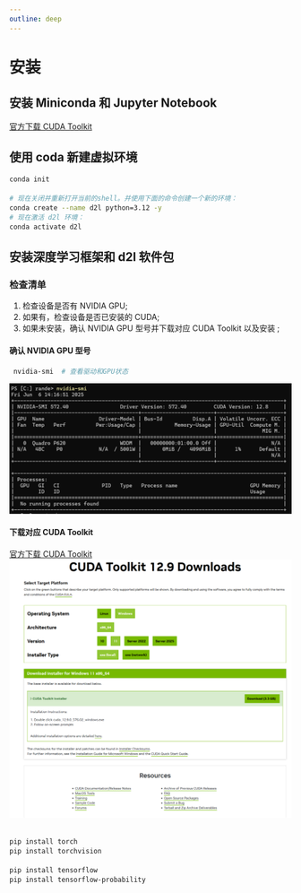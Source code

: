 ```yaml
---
outline: deep
---
```


# 安装

## 安装 Miniconda 和 Jupyter Notebook

[官方下载 CUDA Toolkit](https://www.anaconda.com/docs/getting-started/miniconda/install#quickstart-install-instructions)

## 使用 coda 新建虚拟环境

```bash
conda init

# 现在关闭并重新打开当前的shell。并使用下面的命令创建一个新的环境：
conda create --name d2l python=3.12 -y
# 现在激活 d2l 环境：
conda activate d2l
```

## 安装深度学习框架和 d2l 软件包

### 检查清单

1. 检查设备是否有 NVIDIA GPU;
2. 如果有，检查设备是否已安装的 CUDA;
3. 如果未安装，确认 NVIDIA GPU 型号并下载对应 CUDA Toolkit 以及安装 ;

#### 确认 NVIDIA GPU 型号

```bash
 nvidia-smi  # 查看驱动和GPU状态
```

![查看驱动和GPU状态](./assets/chapter-installation-01.png)

#### 下载对应 CUDA Toolkit

[官方下载 CUDA Toolkit](https://developer.nvidia.com/cuda-downloads)
![Select Target Platform](./assets/chapter-installation-02.png)

```bash

pip install torch
pip install torchvision

pip install tensorflow
pip install tensorflow-probability
```
